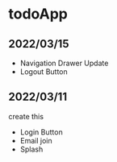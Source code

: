# todoApp
## 2022/03/15
- Navigation Drawer Update
- Logout Button

## 2022/03/11 
create this
- Login Button
- Email join
- Splash 
